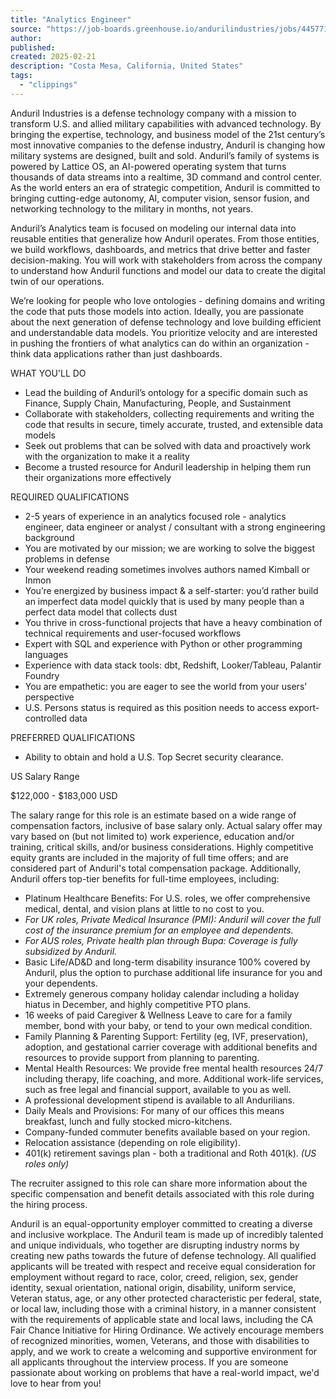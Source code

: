 ```yaml
---
title: "Analytics Engineer"
source: "https://job-boards.greenhouse.io/andurilindustries/jobs/4457717007?gh_jid=4457717007&gh_src="
author:
published:
created: 2025-02-21
description: "Costa Mesa, California, United States"
tags:
  - "clippings"
---
```

Anduril Industries is a defense technology company with a mission to transform U.S. and allied military capabilities with advanced technology. By bringing the expertise, technology, and business model of the 21st century’s most innovative companies to the defense industry, Anduril is changing how military systems are designed, built and sold. Anduril’s family of systems is powered by Lattice OS, an AI-powered operating system that turns thousands of data streams into a realtime, 3D command and control center. As the world enters an era of strategic competition, Anduril is committed to bringing cutting-edge autonomy, AI, computer vision, sensor fusion, and networking technology to the military in months, not years.

Anduril’s Analytics team is focused on modeling our internal data into reusable entities that generalize how Anduril operates. From those entities, we build workflows, dashboards, and metrics that drive better and faster decision-making. You will work with stakeholders from across the company to understand how Anduril functions and model our data to create the digital twin of our operations.

We’re looking for people who love ontologies - defining domains and writing the code that puts those models into action. Ideally, you are passionate about the next generation of defense technology and love building efficient and understandable data models. You prioritize velocity and are interested in pushing the frontiers of what analytics can do within an organization - think data applications rather than just dashboards.

WHAT YOU'LL DO

- Lead the building of Anduril’s ontology for a specific domain such as Finance, Supply Chain, Manufacturing, People, and Sustainment
- Collaborate with stakeholders, collecting requirements and writing the code that results in secure, timely accurate, trusted, and extensible data models
- Seek out problems that can be solved with data and proactively work with the organization to make it a reality
- Become a trusted resource for Anduril leadership in helping them run their organizations more effectively

REQUIRED QUALIFICATIONS

- 2-5 years of experience in an analytics focused role - analytics engineer, data engineer or analyst / consultant with a strong engineering background
- You are motivated by our mission; we are working to solve the biggest problems in defense
- Your weekend reading sometimes involves authors named Kimball or Inmon
- You’re energized by business impact & a self-starter: you’d rather build an imperfect data model quickly that is used by many people than a perfect data model that collects dust
- You thrive in cross-functional projects that have a heavy combination of technical requirements and user-focused workflows
- Expert with SQL and experience with Python or other programming languages
- Experience with data stack tools: dbt, Redshift, Looker/Tableau, Palantir Foundry
- You are empathetic: you are eager to see the world from your users’ perspective
- U.S. Persons status is required as this position needs to access export-controlled data

PREFERRED QUALIFICATIONS

- Ability to obtain and hold a U.S. Top Secret security clearance.

US Salary Range

$122,000 - $183,000 USD

The salary range for this role is an estimate based on a wide range of compensation factors, inclusive of base salary only. Actual salary offer may vary based on (but not limited to) work experience, education and/or training, critical skills, and/or business considerations. Highly competitive equity grants are included in the majority of full time offers; and are considered part of Anduril's total compensation package. Additionally, Anduril offers top-tier benefits for full-time employees, including:

- Platinum Healthcare Benefits: For U.S. roles, we offer comprehensive medical, dental, and vision plans at little to no cost to you.
- *For UK roles, Private Medical Insurance (PMI): Anduril will cover the full cost of the insurance premium for an employee and dependents.*
- *For AUS roles, Private health plan through Bupa: Coverage is fully subsidized by Anduril.*
- Basic Life/AD&D and long-term disability insurance 100% covered by Anduril, plus the option to purchase additional life insurance for you and your dependents.
- Extremely generous company holiday calendar including a holiday hiatus in December, and highly competitive PTO plans.
- 16 weeks of paid Caregiver & Wellness Leave to care for a family member, bond with your baby, or tend to your own medical condition.
- Family Planning & Parenting Support: Fertility (eg, IVF, preservation), adoption, and gestational carrier coverage with additional benefits and resources to provide support from planning to parenting.
- Mental Health Resources: We provide free mental health resources 24/7 including therapy, life coaching, and more. Additional work-life services, such as free legal and financial support, available to you as well.
- A professional development stipend is available to all Andurilians.
- Daily Meals and Provisions: For many of our offices this means breakfast, lunch and fully stocked micro-kitchens.
- Company-funded commuter benefits available based on your region.
- Relocation assistance (depending on role eligibility).
- 401(k) retirement savings plan - both a traditional and Roth 401(k). *(US roles only)*

The recruiter assigned to this role can share more information about the specific compensation and benefit details associated with this role during the hiring process.

Anduril is an equal-opportunity employer committed to creating a diverse and inclusive workplace. The Anduril team is made up of incredibly talented and unique individuals, who together are disrupting industry norms by creating new paths towards the future of defense technology. All qualified applicants will be treated with respect and receive equal consideration for employment without regard to race, color, creed, religion, sex, gender identity, sexual orientation, national origin, disability, uniform service, Veteran status, age, or any other protected characteristic per federal, state, or local law, including those with a criminal history, in a manner consistent with the requirements of applicable state and local laws, including the CA Fair Chance Initiative for Hiring Ordinance. We actively encourage members of recognized minorities, women, Veterans, and those with disabilities to apply, and we work to create a welcoming and supportive environment for all applicants throughout the interview process. If you are someone passionate about working on problems that have a real-world impact, we'd love to hear from you!


